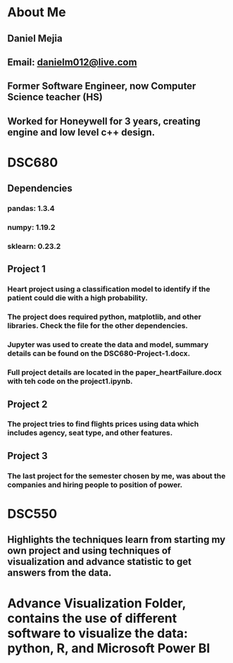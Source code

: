 # About Me
## Daniel Mejia
## Email: danielm012@live.com
## Former Software Engineer, now Computer Science teacher (HS)
## Worked for Honeywell for 3 years, creating engine and low level c++ design.


# DSC680

## Dependencies
### pandas: 1.3.4
### numpy: 1.19.2
### sklearn: 0.23.2

## Project 1
### Heart project using a classification model to identify if the patient could die with a high probability.
### The project does required python, matplotlib, and other libraries. Check the file for the other dependencies.
### Jupyter was used to create the data and model, summary details can be found on the DSC680-Project-1.docx.
### Full project details are located in the paper_heartFailure.docx with teh code on the project1.ipynb.

## Project 2
### The project tries to find flights prices using data which includes agency, seat type, and other features. 

## Project 3
### The last project for the semester chosen by me, was about the companies and hiring people to position of power. 

# DSC550 
## Highlights the techniques learn from starting my own project and using techniques of visualization and advance statistic to get answers from the data.

# Advance Visualization Folder, contains the use of different software to visualize the data: python, R, and Microsoft Power BI